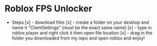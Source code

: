 # Roblox FPS Unlocker


 - Steps
   [x] - download files
   [x] - create a folder on your desktop and name it "ClientSettings" (must be the exact same name)
   [x] - type in roblox player and right click it then open file location
   [x] - drag in the folder you downloaded from my repo and open roblox and enjoy!
   
   
